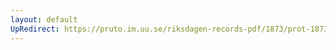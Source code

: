 ```yaml
---
layout: default
UpRedirect: https://pruto.im.uu.se/riksdagen-records-pdf/1873/prot-1873--ak--517/prot-1873--ak--517_035.pdf
---
```

